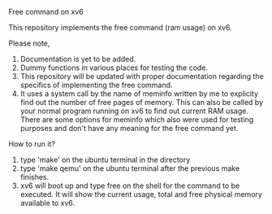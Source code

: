 Free command on xv6

This repository implements the free command (ram usage) on xv6.

Please note,
1. Documentation is yet to be added.
2. Dummy functions in various places for testing the code.
3. This repository will be updated with proper documentation regarding the specifics of implementing the free command.
4. It uses a system call by the name of meminfo written by me to explicity find out the number of free pages of memory. This can also be called by your normal program running on xv6 to find out current RAM usage. There are some options for meminfo which also were used for testing purposes and don't have any meaning for the free command yet.

How to run it?
1. type 'make' on the ubuntu terminal in the directory
2. type 'make qemu' on the ubuntu terminal after the previous make finishes.
3. xv6 will boot up and type free on the shell for the command to be executed. It will show the current usage, total and free physical memory available to xv6.
